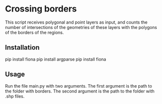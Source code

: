 # Crossing borders

This script receives polygonal and point layers as input,
and counts the number of intersections of the geometries 
of these layers with the polygons of the borders of the 
regions.

## Installation
pip install fiona
pip install argparse
pip install fiona

## Usage
Run the file main.py with two arguments.
The first argument is the path to the folder with borders.
The second argument is the path to the folder with .shp files.